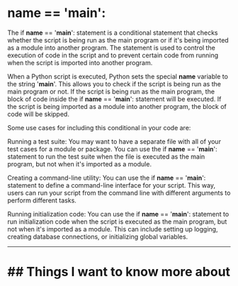 # __name__ == '__main__':
The if __name__ == '__main__': statement is a conditional statement that checks whether the script is being run as the main program or if it's being imported as a module into another program. The statement is used to control the execution of code in the script and to prevent certain code from running when the script is imported into another program.

When a Python script is executed, Python sets the special __name__ variable to the string '__main__'. This allows you to check if the script is being run as the main program or not. If the script is being run as the main program, the block of code inside the if __name__ == '__main__': statement will be executed. If the script is being imported as a module into another program, the block of code will be skipped.

Some use cases for including this conditional in your code are:

Running a test suite: You may want to have a separate file with all of your test cases for a module or package. You can use the if __name__ == '__main__': statement to run the test suite when the file is executed as the main program, but not when it's imported as a module.

Creating a command-line utility: You can use the if __name__ == '__main__': statement to define a command-line interface for your script. This way, users can run your script from the command line with different arguments to perform different tasks.

Running initialization code: You can use the if __name__ == '__main__': statement to run initialization code when the script is executed as the main program, but not when it's imported as a module. This can include setting up logging, creating database connections, or initializing global variables.
****
# ## Things I want to know more about